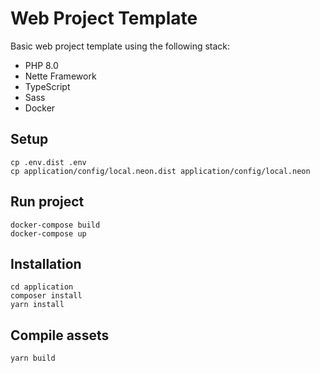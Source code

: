 Web Project Template
====================

Basic web project template using the following stack:
- PHP 8.0
- Nette Framework
- TypeScript
- Sass
- Docker


Setup 
-----

    cp .env.dist .env
    cp application/config/local.neon.dist application/config/local.neon

Run project
------------

	docker-compose build
	docker-compose up
	
Installation
------------

	cd application
	composer install
	yarn install
	
Compile assets
--------------
	
	yarn build